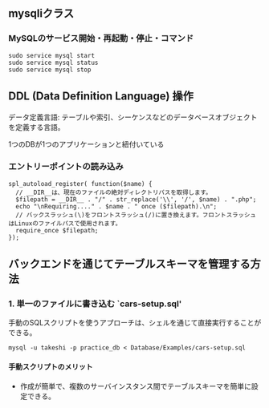 ## mysqliクラス

### MySQLのサービス開始・再起動・停止・コマンド

```
sudo service mysql start
sudo service mysql status
sudo service mysql stop
```

## DDL (Data Definition Language) 操作
データ定義言語: テーブルや索引、シーケンスなどのデータベースオブジェクトを定義する言語。

1つのDBが1つのアプリケーションと紐付いている

### エントリーポイントの読み込み
```
spl_autoload_register( function($name) {
  // __DIR__は、現在のファイルの絶対ディレクトリパスを取得します。
  $filepath = __DIR__ . "/" . str_replace('\\', '/', $name) . ".php";
  echo "\nRequiring...." . $name . " once ($filepath).\n";
  // バックスラッシュ(\)をフロントスラッシュ(/)に置き換えます。フロントスラッシュはLinuxのファイルパスで使用されます。
  require_once $filepath;
});
```

## バックエンドを通じてテーブルスキーマを管理する方法
### 1. 単一のファイルに書き込む `cars-setup.sql'
手動のSQLスクリプトを使うアプローチは、シェルを通じて直接実行することができる。
```
mysql -u takeshi -p practice_db < Database/Examples/cars-setup.sql
```

#### 手動スクリプトのメリット
- 作成が簡単で、複数のサーバインスタンス間でテーブルスキーマを簡単に設定できる。